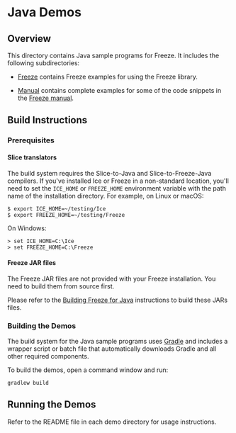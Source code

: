 # Java Demos

## Overview

This directory contains Java sample programs for Freeze. It includes the
following subdirectories:

- [Freeze](./Freeze) contains Freeze examples for using the Freeze library.

- [Manual](./Manual) contains complete examples for some of the code snippets
in the [Freeze manual][1].

## Build Instructions

### Prerequisites

#### Slice translators

The build system requires the Slice-to-Java and Slice-to-Freeze-Java compilers.
If you've installed Ice or Freeze in a non-standard location, you'll need to set
the `ICE_HOME` or `FREEZE_HOME` environment variable with the path name of the
installation directory. For example, on Linux or macOS:

    $ export ICE_HOME=~/testing/Ice
    $ export FREEZE_HOME=~/testing/Freeze

On Windows:

    > set ICE_HOME=C:\Ice
    > set FREEZE_HOME=C:\Freeze

#### Freeze JAR files

The Freeze JAR files are not provided with your Freeze installation. You need to
build them from source first.

Please refer to the [Building Freeze for Java](../../java/BuildInstructions.md)
instructions to build these JARs files.

### Building the Demos

The build system for the Java sample programs uses [Gradle](http://gradle.org)
and includes a wrapper script or batch file that automatically downloads Gradle
and all other required components.

To build the demos, open a command window and run:

```
gradlew build
```

## Running the Demos

Refer to the README file in each demo directory for usage instructions.

[1]: https://doc.zeroc.com/display/Freeze37/Freeze+Manual
